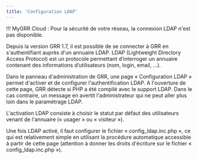 ```yaml
---
title: 'Configuration LDAP'
---
```


!!! MyGRR Cloud : Pour la sécurité de votre réseau, la connexion LDAP n'est pas disponible.


Depuis la version GRR 1.7, il est possible de se connecter à GRR en s'authentifiant auprès d'un annuaire LDAP. LDAP (Lightweight Directory Access Protocol) est un protocole permettant d’interroger un annuaire contenant des informations d’utilisateurs (nom, login, email, ...).

Dans le panneau d'administration de GRR, une page « Configuration LDAP » permet d'activer et de configurer l'authentification LDAP. A l'ouverture de cette page, GRR détecte si PHP a été compilé avec le support LDAP. Dans le cas contraire, un message en avertit l'administrateur qui ne peut aller plus loin dans le paramétrage LDAP.

L'activation LDAP consiste à choisir le statut par défaut des utilisateurs venant de l'annuaire (« usager » ou « visiteur »).

Une fois LDAP activé, il faut configurer le fichier « config_ldap.inc.php », ce qui est relativement simple en utilisant la procédure automatique accessible à partir de cette page (attention à donner les droits d'écriture sur le fichier « config_ldap.inc.php »).
